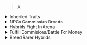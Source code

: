>A

<details>
    <summary>
        Inherited Traits
    </summary>

> 1 Trait/Slot
>> Traits Conflict
>>> Cointoss
>>>> Rarer Traits Less Likely
>>
>> Slots
>>> Skin\
>>> Tail\
>>> Head\
>>> Legs\
>>> Feet\
>>> Eye
>>>> Amount\
>>>> Type
>>>
>>> Weapon\
>>> Element
>>>> Earth\
>>>> Fire\
>>>> Water\
>>>> Air\
>>>> Lightning\
>>>> Light\
>>>> Dark\
>>>> Toxic
>>>
>>> Emitter
>>>> Breath\
>>>> Tail\
>>>> Teeth\
>>>> Claws
>
> Traits Define Stats
</details>
<details>
    <summary>
        NPCs Commission Breeds
    </summary>

> Better Hybrids
>> More Money
</details>
<details>
    <summary>
        Hybrids Fight In Arena
    </summary>

> Win Fights To Go Up In Rank
>> Ranks
>>> Roman Numerals
>>
>> Higher Rank
>>> More Rewards
>>>> Money\
>>>> Eggs\
>>>> Boosts\
>>>> Discounts\
>>>> Etc.
</details>
<details>
    <summary>
        Fulfill Commisions/Battle For Money
    </summary>

> Buy Eggs With Money
>> Hatch Eggs Into New Animals To Breed
</details>
<details>
    <summary>
        Breed Rarer Hybrids
    </summary>

> Higher Player Tier
>> Tiers
>>> I\
>>> II\
>>> III\
>>> IV\
>>> V\
>>> VI
>>
>> Rarer Eggs In Shop
>>> Rarities
>>>> Common\
>>>> Uncommon\
>>>> Rare\
>>>> Legendary\
>>>> Mythical\
>>>> Deific
</details>